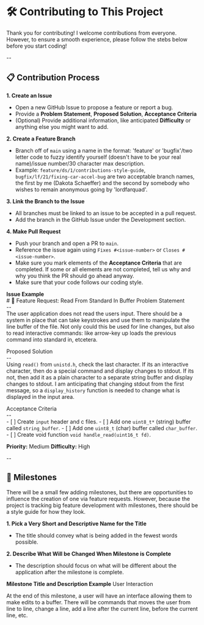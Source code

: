 # :hammer_and_wrench: Contributing to This Project

Thank you for contributing! I welcome contributions from everyone. However, to ensure a smooth experience, please follow the stebs below before you start coding!

--

## :clipboard: Contribution Process

**1. Create an Issue**
- Open a new GitHub Issue to propose a feature or report a bug.
- Provide a **Problem Statement**, **Proposed Solution**, **Acceptance Criteria**
- (Optional) Provide additional information, like anticipated **Difficulty** or anything else you might want to add.

**2. Create a Feature Branch**
- Branch off of `main` using a name in the format: 'feature' or 'bugfix'/two letter code to fuzzy identify yourself (doesn't have to be your real name)/issue number/30 character max description.
- Example: `feature/ds/1/contributions-style-guide`, `bugfix/lf/21/fixing-car-accel-bug` are two acceptable branch names, the first by me (Dakota Schaeffer) and the second by somebody who wishes to remain anonymous going by 'lordfarquad'.

**3. Link the Branch to the Issue**
- All branches must be linked to an issue to be accepted in a pull request.
- Add the branch in the GitHub Issue under the Development section.

**4. Make Pull Request**
- Push your branch and open a PR to `main`.
- Reference the issue again using `Fixes #<issue-number>` or `Closes #<issue-number>`.
- Make sure you mark elements of the **Acceptance Criteria** that are completed. If some or all elements are not completed, tell us why and why you think the PR should go ahead anyway.
- Make sure that your code follows our coding style.

**Issue Example**  
\# :art: Feature Request: Read From Standard In Buffer
Problem Statement  
\-\-  
The user application does not read the users input. There should be a system in place that can take keystrokes and use them to manipulate the line buffer of the file. Not only could this be used for line changes, but also to read interactive commands: like arrow-key up loads the previous command into standard in, etcetera.  

Proposed Solution  
\-\-  
Using `read()` from `unistd.h`, check the last character. If its an interactive character, then do a special command and display changes to stdout. If its not, then add it as a plain character to a separate string buffer and display changes to stdout. I am anticipating that changing stdout from the first message, so a `display_history` function is needed to change what is displayed in the input area.

Acceptance Criteria  
\-\-  
\- [ ] Create `input` header and c files.
\- [ ] Add one `uint8_t*` (string) buffer called `string_buffer`.
\- [ ] Add one `uint8_t` (char) buffer called `char_buffer`.
\- [ ] Create void function `void handle_read(uint16_t fd)`.

**Priority:** Medium
**Difficulty:** High

--

## :checkered_flag: Milestones
There will be a small few adding milestones, but there are opportunities to influence the creation of one via feature requests. However, because the project is tracking big feature development with milestones, there should be a style guide for how they look.

**1. Pick a Very Short and Descriptive Name for the Title**
- The title should convey what is being added in the fewest words possible.

**2. Describe What Will be Changed When Milestone is Complete**
- The description should focus on what will be different about the application after the milestone is complete.

**Milestone Title and Description Example**
User Interaction  

At the end of this milestone, a user will have an interface allowing them to make edits to a buffer. There will be commands that moves the user from line to line, change a line, add a line after the current line, before the current line, etc.
